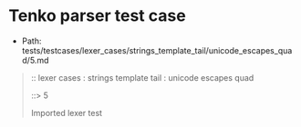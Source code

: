 # Tenko parser test case

- Path: tests/testcases/lexer_cases/strings_template_tail/unicode_escapes_quad/5.md

> :: lexer cases : strings template tail : unicode escapes quad
>
> ::> 5
>
> Imported lexer test
>
> <template tail> unicode escapes with invalid content

## FAIL

## Input

`````js
`${"-->"}\uxxxx`
`````

## Output

_Note: the whole output block is auto-generated. Manual changes will be overwritten!_

Below follow outputs in four parsing modes: sloppy mode, strict mode script goal, module goal, web compat mode (always sloppy).

Note that the output parts are auto-generated by the test runner to reflect actual result.

### Sloppy mode

Parsed with script goal and as if the code did not start with strict mode header.

`````
throws: Parser error!
  Template contained an illegal escape, these are only allowed in _tagged_ templates in >=ES2018

`${"-->"}\uxxxx`
        ^^^^^^^^------- error
`````

### Strict mode

Parsed with script goal but as if it was starting with `"use strict"` at the top.

_Output same as sloppy mode._

### Module goal

Parsed with the module goal.

_Output same as sloppy mode._

### Web compat mode

Parsed in sloppy script mode but with the web compat flag enabled.

_Output same as sloppy mode._
